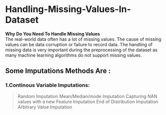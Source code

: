 # Handling-Missing-Values-In-Dataset
<b>Why Do You Need To Handle Missing Values</b><br>
The real-world data often has a lot of missing values. The cause of missing values can be data corruption or failure to record data. The handling of missing data is very important during the preprocessing of the dataset as many machine learning algorithms do not support missing values.

## Some Imputations Methods Are :<br>
### 1.Continous Variable Imputations:
   >Random Imputation
   >Mean/Median/mode Imputation
   >Capturing NAN values with a new Feature Imputation
   >End of Distribution Imputation
   >Arbitrary Value Imputation
 

